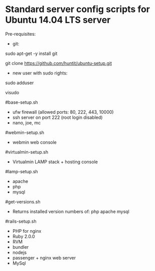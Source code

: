 # Standard server config scripts for Ubuntu 14.04 LTS server

Pre-requisites:
* git:

sudo apt-get -y install git

git clone https://github.com/huntit/ubuntu-setup.git

* new user with sudo rights:

sudo adduser <username>

visudo


#base-setup.sh
* ufw firewall (allowed ports: 80, 222, 443, 10000)
* ssh server on port 222 (root login disabled)
* nano, joe, mc

#webmin-setup.sh
* webmin web console

#virtualmin-setup.sh
* Virtualmin LAMP stack + hosting console

#lamp-setup.sh
* apache
* php
* mysql

#get-versions.sh
* Returns installed version numbers of:
php
apache
mysql

#rails-setup.sh
* PHP for nginx
* Ruby 2.0.0
* RVM
* bundler
* nodejs
* passenger + nginx web server
* MySql


